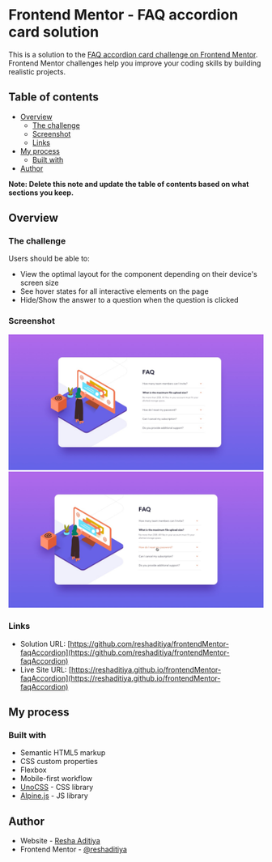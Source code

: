 # Frontend Mentor - FAQ accordion card solution

This is a solution to the [FAQ accordion card challenge on Frontend Mentor](https://www.frontendmentor.io/challenges/faq-accordion-card-XlyjD0Oam). Frontend Mentor challenges help you improve your coding skills by building realistic projects. 

## Table of contents

- [Overview](#overview)
  - [The challenge](#the-challenge)
  - [Screenshot](#screenshot)
  - [Links](#links)
- [My process](#my-process)
  - [Built with](#built-with)
- [Author](#author)

**Note: Delete this note and update the table of contents based on what sections you keep.**

## Overview

### The challenge

Users should be able to:

- View the optimal layout for the component depending on their device's screen size
- See hover states for all interactive elements on the page
- Hide/Show the answer to a question when the question is clicked

### Screenshot

![](./design/desktop-design.jpg)
![](./design/active-states.jpg)

### Links

- Solution URL: [https://github.com/reshaditiya/frontendMentor-faqAccordion](https://github.com/reshaditiya/frontendMentor-faqAccordion)
- Live Site URL: [https://reshaditiya.github.io/frontendMentor-faqAccordion](https://reshaditiya.github.io/frontendMentor-faqAccordion)

## My process

### Built with

- Semantic HTML5 markup
- CSS custom properties
- Flexbox
- Mobile-first workflow
- [UnoCSS](https://unocss.dev) - CSS library
- [Alpine.js](https://alpinejs.dev) - JS library

## Author

- Website - [Resha Aditiya](https://reshaditiya.com)
- Frontend Mentor - [@reshaditiya](https://www.frontendmentor.io/profile/reshaditiya)
